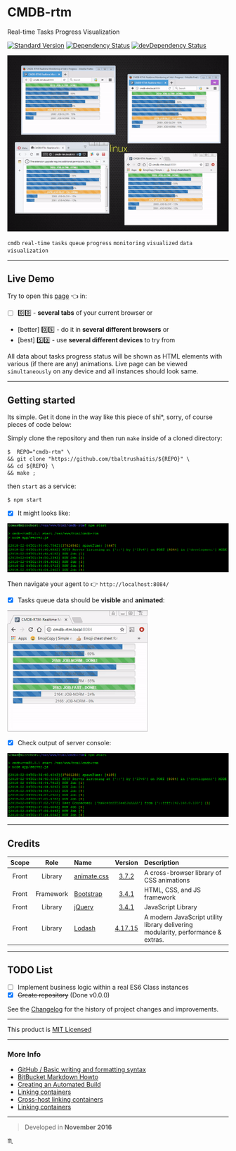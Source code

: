 # CMDB-rtm #

Real-time Tasks Progress Visualization

[![Standard Version](https://img.shields.io/badge/release-standard%20version-brightgreen.svg?style=plastic)](https://github.com/conventional-changelog/standard-version)
[![Dependency Status](https://david-dm.org/tbaltrushaitis/cmdb-rtm.svg?theme=shields.io)](https://david-dm.org/tbaltrushaitis/cmdb-rtm)
[![devDependency Status](https://david-dm.org/tbaltrushaitis/cmdb-rtm/dev-status.svg?theme=shields.io)](https://david-dm.org/tbaltrushaitis/cmdb-rtm#info=devDependencies)
<!-- [![License](https://img.shields.io/badge/license-MIT-green.svg?style=flat)](https://github.com/tbaltrushaitis/cmdb-rtm/blob/master/LICENSE.md) -->

![Real Time Jobs Progress View](assets/img/cmdb-rtm-poc-4-windows.gif)

`cmdb` `real-time` `tasks` `queue` `progress` `monitoring` `visualized` `data visualization`

---

## Live Demo ##
Try to open this [page](http://bit.ly/cmdb-rtm-live) :point_left: in:

- [ ] :zero::zero: - **several tabs** of your current browser
 or
- [better] :zero::five: - do it in **several different browsers**
 or
- [best] :five::zero: - use **several different devices** to try from

All data about tasks progress status will be shown as HTML elements with various
(if there are any) animations. Live page can be viewed `simultaneously` on any
device and all instances should look same.

---

## Getting started ##

Its simple. Get it done in the way like this piece of shi*, sorry, of course pieces of code below:

Simply clone the repository and then run `make` inside of a cloned directory:

```shell
$  REPO="cmdb-rtm" \
&& git clone "https://github.com/tbaltrushaitis/${REPO}" \
&& cd ${REPO} \
&& make ;
```

then `start` as a service:

```shell
$ npm start
```

- [x] It might looks like:

![Run Application Server](assets/img/npm-start-001.png)

Then navigate your agent to :point_right: `http://localhost:8084/`

- [x] Tasks queue data should be **visible** and **animated**:

![Real Time Jobs Progress View](assets/img/cmdb-rtm-progress.gif)

- [x] Check output of server console:

![Run Application Server](assets/img/user-connected-001.png)

---

## Credits ##

 Scope | Role | Name | Version | Description
:-----:|:----:|:-----|:-------:|:------------
 Front | Library | [animate.css](http://daneden.github.io/animate.css/) | [3.7.2](https://github.com/daneden/animate.css/tree/3.7.2) | A cross-browser library of CSS animations
 Front | Framework | [Bootstrap](http://getbootstrap.com) | [3.4.1](https://getbootstrap.com/docs/3.4/) | HTML, CSS, and JS framework
 Front | Library | [jQuery](http://jquery.com/) | [3.4.1](https://github.com/jquery/jquery/tree/3.4.1) | JavaScript Library
 Front | Library | [Lodash](https://lodash.com/) | [4.17.15](https://lodash.com/docs/4.17.15) | A modern JavaScript utility library delivering modularity, performance & extras.

---

## TODO List ##

- [ ] Implement business logic within a real ES6 Class instances
- [x] ~~Create repository~~ (Done v0.0.0)

See the [Changelog][Changelog] for the history of project changes and improvements.

---

This product is [MIT Licensed][License]

---

### More Info ###

 - [GitHub / Basic writing and formatting syntax](https://help.github.com/articles/basic-writing-and-formatting-syntax/)
 - [BitBucket Markdown Howto](https://bitbucket.org/tutorials/markdowndemo)
 - [Creating an Automated Build](https://docs.docker.com/docker-hub/builds/)
 - [Linking containers](https://docs.docker.com/engine/userguide/networking/default_network/dockerlinks.md)
 - [Cross-host linking containers](https://docs.docker.com/engine/admin/ambassador_pattern_linking.md)
 - [Linking containers](https://docs.docker.com/engine/userguide/networking/default_network/dockerlinks.md)

---

> Developed in **November 2016**

:scorpius:

[Changelog]: CHANGELOG.md
[License]: LICENSE.md
